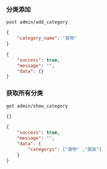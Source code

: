 ### 分类添加

```url
post admin/add_category
```

```json
{
    "category_name": "食物"
}
```

```json
{
    "success": true,
    "message": "",
    "data": {}
}
```



### 获取所有分类

```url
get admin/show_category
```

```json
{}
```

```json
{
    "success": true,
    "message": "",
    "data": {
        "categorys": ["食物" ,"服装"]
    }
}
```


